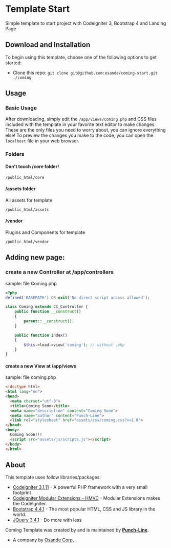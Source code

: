 # Template Start

Simple template to start project with Codeigniter 3, Bootstrap 4 and Landing Page

## Download and Installation

To begin using this template, choose one of the following options to get started:
* Clone this repo: `git clone git@github.com:osande/coming-start.git ./coming`

## Usage

### Basic Usage

After downloading, simply edit the `/app/views/coming.php` and CSS files included with the template in your favorite text editor to make changes. These are the only files you need to worry about, you can ignore everything else! To preview the changes you make to the code, you can open the `localhost` file in your web browser.

### Folders
#### Don't touch /core folder!
```
/public_html/core
```

#### /assets folder
All assets for template
```
/public_html/assets
```

#### /vendor
Plugins and Components for template
```
/public_html/vendor
```

## Adding new page:
### create a new Controller at /app/controllers
sample: file Coming.php
```php
<?php
defined('BASEPATH') OR exit('No direct script access allowed');

class Coming extends CI_Controller {
    public function __construct()
    {
        parent::__construct();
    }

    public function index()
    {
        $this->load->view('coming'); // without .php
    }
}
```

#### create a new View at /app/views
sample: file coming.php
```html
<!doctype html>
<html lang="en">
<head>
  <meta charset="utf-8">
  <title>Coming Soon</title>
  <meta name="description" content="Coming Soon">
  <meta name="author" content="Punch-Line">
  <link rel="stylesheet" href="assets/css/coming.css?v=1.0">
</head>
<body>
  Coming Soon!!!
  <script src="assets/js/scripts.js"></script>
</body>
</html>
```

## About

This template uses follow libraries/packages:

* [Codeigniter 3.1.11](https://codeigniter.com/) - A powerful PHP framework with a very small footprint
* [Codeigniter Modular Extensions - HMVC](https://bitbucket.org/wiredesignz/codeigniter-modular-extensions-hmvc) - Modular Extensions makes the CodeIgniter.
* [Bootstrap 4.4.1](https://getbootstrap.com/) - The most popular HTML, CSS and JS library in the world.
* [JQuery 3.4.1](https://jquery.com/) - Do more with less

Coming Template was created by and is maintained by **[Punch-Line](http://punch-line.pt/)**.

* A company by [Osande Corp.](https://osande.pt)

